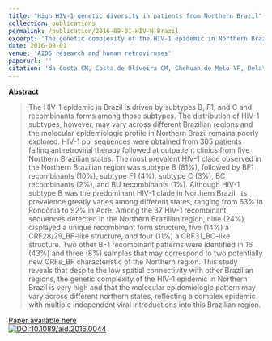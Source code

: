 ```yaml
---
title: "High HIV-1 genetic diversity in patients from Northern Brazil"
collection: publications
permalink: /publication/2016-09-01-HIV-N-Brazil
excerpt: 'The genetic complexity of the HIV-1 epidemic in Northern Brazil is very high and may vary across different northern states, reflecting a complex epidemic with multiple independent viral introductions.'
date: 2016-09-01
venue: 'AIDS research and human retroviruses'
paperurl: ''
citation: 'da Costa CM, Costa de Oliveira CM, Chehuan de Melo YF, Delatorre E, Bello G, Couto-Fernandez JC. High HIV-1 Genetic Diversity in Patients from Northern Brazil. <i>AIDS Res. Hum. Retroviruses</i>. 2016 Sep;32(9):918–22.'
---
```


**Abstract**

>The HIV-1 epidemic in Brazil is driven by subtypes B, F1, and C and recombinants forms among those subtypes. The distribution of HIV-1 subtypes, however, may vary across different Brazilian regions and the molecular epidemiologic profile in Northern Brazil remains poorly explored. HIV-1 pol sequences were obtained from 305 patients failing antiretroviral therapy followed at outpatient clinics from five Northern Brazilian states. The most prevalent HIV-1 clade observed in the Northern Brazilian region was subtype B (81%), followed by BF1 recombinants (10%), subtype F1 (4%), subtype C (3%), BC recombinants (2%), and BU recombinants (1%). Although HIV-1 subtype B was the predominant HIV-1 clade in Northern Brazil, its prevalence greatly varies among different states, ranging from 63% in Rondônia to 92% in Acre. Among the 37 HIV-1 recombinant sequences detected in the Northern Brazilian region, nine (24%) displayed a unique recombinant form structure, five (14%) a CRF28/29_BF-like structure, and four (11%) a CRF31_BC-like structure. Two other BF1 recombinant patterns were identified in 16 (43%) and three (8%) samples that may correspond to two potentially new CRFs_BF characteristic of the Northern region. This study reveals that despite the low spatial connectivity with other Brazilian regions, the genetic complexity of the HIV-1 epidemic in Northern Brazil is very high and that the molecular epidemiologic pattern may vary across different northern states, reflecting a complex epidemic with multiple independent viral introductions into this Brazilian region.

[Paper available here](http://online.liebertpub.com/doi/10.1089/aid.2016.0044)<br>
[![DOI:10.1089/aid.2016.0044](https://zenodo.org/badge/DOI/10.1089/aid.2016.0044.svg)](https://doi.org/10.1089/aid.2016.0044)
